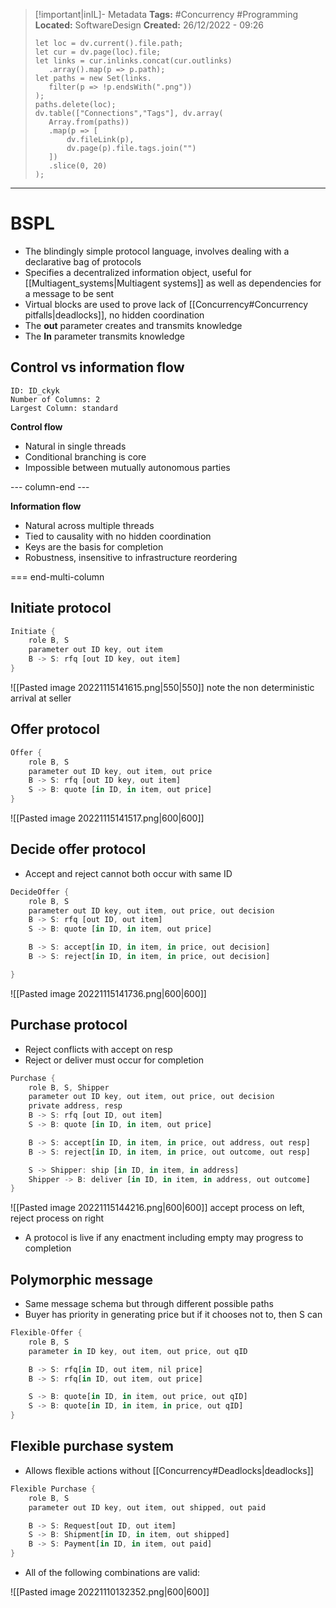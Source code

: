 > [!important|inIL]- Metadata
> **Tags:** #Concurrency #Programming 
> **Located:** SoftwareDesign
> **Created:** 26/12/2022 - 09:26
> ```dataviewjs
>let loc = dv.current().file.path;
>let cur = dv.page(loc).file;
>let links = cur.inlinks.concat(cur.outlinks)
>    .array().map(p => p.path);
>let paths = new Set(links.
>    filter(p => !p.endsWith(".png"))
>);
>paths.delete(loc);
>dv.table(["Connections","Tags"], dv.array(
>    Array.from(paths))
>    .map(p => [
>        dv.fileLink(p),
>        dv.page(p).file.tags.join("")
>    ])
>    .slice(0, 20)
>);
> ```

___
# BSPL


 - The blindingly simple protocol language, involves dealing with a declarative bag of protocols 
- Specifies a decentralized information object, useful for [[Multiagent_systems|Multiagent systems]] as well as dependencies for a message to be sent
- Virtual blocks are used to prove lack of [[Concurrency#Concurrency pitfalls|deadlocks]], no hidden coordination
- The **out** parameter creates and transmits knowledge
- The **In** parameter transmits knowledge

## Control vs information flow

```start-multi-column
ID: ID_ckyk
Number of Columns: 2
Largest Column: standard
```

**Control flow**
- Natural in single threads
- Conditional branching is core
- Impossible between mutually autonomous parties

--- column-end ---

**Information flow**
- Natural across multiple threads
- Tied to causality with no hidden coordination
- Keys are the basis for completion
- Robustness, insensitive to infrastructure reordering

=== end-multi-column

## Initiate protocol
```rust
Initiate {
    role B, S
    parameter out ID key, out item
    B -> S: rfq [out ID key, out item]
}
```

![[Pasted image 20221115141615.png|550|550]] note the non deterministic arrival at seller

## Offer protocol
```rust
Offer {
    role B, S
    parameter out ID key, out item, out price
    B -> S: rfq [out ID key, out item]
    S -> B: quote [in ID, in item, out price]
}
```

![[Pasted image 20221115141517.png|600|600]]

## Decide offer protocol
- Accept and reject cannot both occur with same ID
```rust
DecideOffer {
    role B, S
    parameter out ID key, out item, out price, out decision
    B -> S: rfq [out ID, out item]
    S -> B: quote [in ID, in item, out price]

    B -> S: accept[in ID, in item, in price, out decision]
    B -> S: reject[in ID, in item, in price, out decision]

}
```

![[Pasted image 20221115141736.png|600|600]]

## Purchase protocol
- Reject conflicts with accept on resp
- Reject or deliver must occur for completion
```rust
Purchase {
    role B, S, Shipper
    parameter out ID key, out item, out price, out decision
    private address, resp
    B -> S: rfq [out ID, out item]
    S -> B: quote [in ID, in item, out price]

    B -> S: accept[in ID, in item, in price, out address, out resp]
    B -> S: reject[in ID, in item, in price, out outcome, out resp]

    S -> Shipper: ship [in ID, in item, in address]
    Shipper -> B: deliver [in ID, in item, in address, out outcome]
}
```

![[Pasted image 20221115144216.png|600|600]] accept process on left, reject process on right

- A protocol is live if any enactment including empty may progress to completion
## Polymorphic message
- Same message schema but through different possible paths
- Buyer has priority in generating price but if it chooses not to, then S can
```rust
Flexible-Offer {
    role B, S
    parameter in ID key, out item, out price, out qID

    B -> S: rfq[in ID, out item, nil price]
    B -> S: rfq[in ID, out item, out price]

    S -> B: quote[in ID, in item, out price, out qID]
    S -> B: quote[in ID, in item, in price, out qID]
}
```

## Flexible purchase system
- Allows flexible actions without [[Concurrency#Deadlocks|deadlocks]]
```rust
Flexible Purchase {
    role B, S
    parameter out ID key, out item, out shipped, out paid

    B -> S: Request[out ID, out item]
    S -> B: Shipment[in ID, in item, out shipped]
    B -> S: Payment[in ID, in item, out paid]
}
```

- All of the following combinations are valid:

![[Pasted image 20221110132352.png|600|600]]


